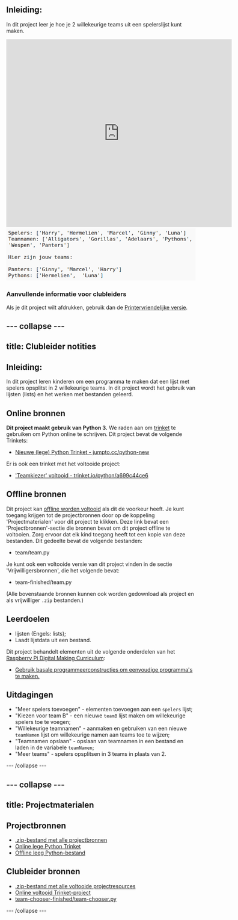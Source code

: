 ## Inleiding:

In dit project leer je hoe je 2 willekeurige teams uit een spelerslijst kunt maken.

<div class="trinket">
  <iframe src="https://trinket.io/embed/python/87461863f9?outputOnly=true&start=result" width="600" height="500" frameborder="0" marginwidth="0" marginheight="0" allowfullscreen>
  </iframe>
  <img src="images/team-finished.png">
</div>

### Aanvullende informatie voor clubleiders

Als je dit project wilt afdrukken, gebruik dan de [Printervriendelijke versie](https://projects.raspberrypi.org/nl-NL/projects/team-chooser/print).

--- collapse ---
---
title: Clubleider notities
---
## Inleiding:

In dit project leren kinderen om een programma te maken dat een ​​lijst met spelers opsplitst in 2 willekeurige teams. In dit project wordt het gebruik van lijsten (lists) en het werken met bestanden geleerd.

## Online bronnen

**Dit project maakt gebruik van Python 3.** We raden aan om [trinket](https://trinket.io/) te gebruiken om Python online te schrijven. Dit project bevat de volgende Trinkets:

* [Nieuwe (lege) Python Trinket - jumpto.cc/python-new](http://jumpto.cc/python-new)

Er is ook een trinket met het voltooide project:

* ['Teamkiezer' voltooid - trinket.io/python/a699c44ce6](https://trinket.io/python/87461863f9)

## Offline bronnen

Dit project kan [offline worden voltooid](https://www.codeclubprojects.org/en-GB/resources/python-working-offline/) als dit de voorkeur heeft. Je kunt toegang krijgen tot de projectbronnen door op de koppeling 'Projectmaterialen' voor dit project te klikken. Deze link bevat een 'Projectbronnen'-sectie die bronnen bevat om dit project offline te voltooien. Zorg ervoor dat elk kind toegang heeft tot een kopie van deze bestanden. Dit gedeelte bevat de volgende bestanden:

* team/team.py

Je kunt ook een voltooide versie van dit project vinden in de sectie 'Vrijwilligersbronnen', die het volgende bevat:

* team-finished/team.py

(Alle bovenstaande bronnen kunnen ook worden gedownload als project en als vrijwilliger `.zip` bestanden.)

## Leerdoelen

* lijsten (Engels: lists);
* Laadt lijstdata uit een bestand.

Dit project behandelt elementen uit de volgende onderdelen van het [Raspberry Pi Digital Making Curriculum](http://rpf.io/curriculum):

* [Gebruik basale programmeerconstructies om eenvoudige programma's te maken.](https://www.raspberrypi.org/curriculum/programming/creator)

## Uitdagingen

* "Meer spelers toevoegen" - elementen toevoegen aan een `spelers` lijst;
* "Kiezen voor team B" - een nieuwe `teamB` lijst maken om willekeurige spelers toe te voegen;
* "Willekeurige teamnamen" - aanmaken en gebruiken van een nieuwe `teamNamen` lijst om willekeurige namen aan teams toe te wijzen;
* "Teamnamen opslaan" - opslaan van teamnamen in een bestand en laden in de variabele `teamNamen`;
* "Meer teams" - spelers opsplitsen in 3 teams in plaats van 2.

--- /collapse ---

--- collapse ---
---
title: Projectmaterialen
---
## Projectbronnen

* [.zip-bestand met alle projectbronnen](resources/team-chooser-project-resources.zip)
* [Online lege Python Trinket](http://jumpto.cc/python-new)
* [Offline leeg Python-bestand](resources/new-new.py)

## Clubleider bronnen

* [.zip-bestand met alle voltooide projectresources](resources/team-chooser-volunteer-resources.zip)
* [Online voltooid Trinket-project](https://trinket.io/python/87461863f9)
* [team-chooser-finished/team-chooser.py](resources/team-chooser-finished-team-chooser.py)

--- /collapse ---
